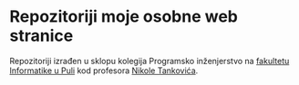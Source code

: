 # Repozitoriji moje osobne web stranice

Repozitoriji izrađen u sklopu kolegija Programsko inženjerstvo na [fakultetu Informatike u Puli](https://fipu.unipu.hr/) kod profesora [Nikole Tankovića](https://github.com/ntankovic).

